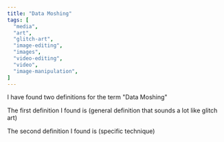 ```yaml
---
title: "Data Moshing"
tags: [
  "media",
  "art",
  "glitch-art",
  "image-editing",
  "images",
  "video-editing",
  "video",
  "image-manipulation",
]
---
```


I have found two definitions for the term "Data Moshing"

The first definition I found is (general definition that sounds a lot like glitch art)

The second definition I found is (specific technique)
